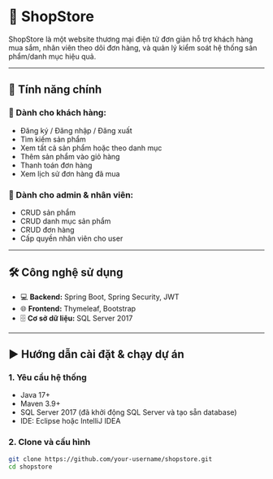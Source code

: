 # 🛒 ShopStore

ShopStore là một website thương mại điện tử đơn giản hỗ trợ khách hàng mua sắm, nhân viên theo dõi đơn hàng, và quản lý kiểm soát hệ thống sản phẩm/danh mục hiệu quả.

---

## 📌 Tính năng chính

### 👥 Dành cho khách hàng:
- Đăng ký / Đăng nhập / Đăng xuất
- Tìm kiếm sản phẩm
- Xem tất cả sản phẩm hoặc theo danh mục
- Thêm sản phẩm vào giỏ hàng
- Thanh toán đơn hàng
- Xem lịch sử đơn hàng đã mua

### 🔐 Dành cho admin & nhân viên:
- CRUD sản phẩm
- CRUD danh mục sản phẩm
- CRUD đơn hàng
- Cấp quyền nhân viên cho user

---

## 🛠 Công nghệ sử dụng

- 💻 **Backend:** Spring Boot, Spring Security, JWT
- 🌐 **Frontend:** Thymeleaf, Bootstrap
- 🗄 **Cơ sở dữ liệu:** SQL Server 2017

---

## ▶️ Hướng dẫn cài đặt & chạy dự án

### 1. Yêu cầu hệ thống
- Java 17+
- Maven 3.9+
- SQL Server 2017 (đã khởi động SQL Server và tạo sẵn database)
- IDE: Eclipse hoặc IntelliJ IDEA

### 2. Clone và cấu hình

```bash
git clone https://github.com/your-username/shopstore.git
cd shopstore
